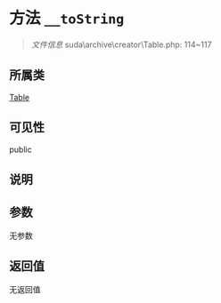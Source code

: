 # 方法 `__toString`

> *文件信息* suda\archive\creator\Table.php: 114~117

## 所属类 

[Table](../Table.md)

## 可见性

 public 

## 说明



## 参数


无参数


## 返回值

无返回值

